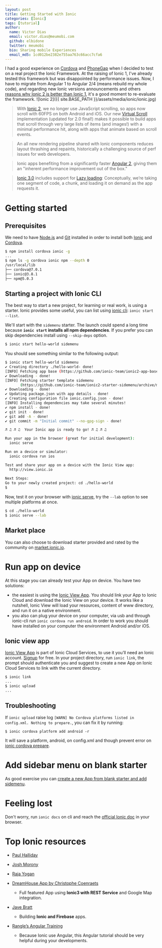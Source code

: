 ```yaml
---
layout: post
title: Getting Started with Ionic
categories: [Ionic]
tags: [tutorial]
author:
  name: Victor Dias
  email: victor.dias@meumobi.com
  github: elbidone
  twitter: meumobi
  bio: Sharing mobile Experiences
  email_md5: 1cd012be2382e755aa763c66acc7cfa6
---
```

I had a good experience on [Cordova] and [PhoneGap] when I decided to test on a real project the Ionic Framework. At the raising of Ionic 1, I've already tested this framework but was disappointed by performance issues. Now, I have to migrate from Angular 1 to Angular 2/4 (means rebuild my whole code), and regarding new Ionic versions announcements and others [reasons why Ionic 2 is better than Ionic 1](https://www.joshmorony.com/7-reasons-why-ionic-2-is-better-than-ionic-1/), it's a good moment to re-evaluate the framework.
![Ionic 2]({{ site.BASE_PATH }}/assets/media/ionic/ionic.jpg)

> With [Ionic 2]((http://blog.ionic.io/announcing-ionic-2-0-0-final/)), we no longer use JavaScript scrolling, so apps now scroll with 60FPS on both Android and iOS. Our new [Virtual Scroll](http://ionicframework.com/docs/api/components/virtual-scroll/VirtualScroll/) implementation (updated for 2.0 final!) makes it possible to build apps that scroll through very large lists of items (and images!) with a minimal performance hit, along with apps that animate based on scroll events.

> An all new rendering pipeline shared with Ionic components reduces layout thrashing and repaints, historically a challenging source of perf issues for web developers.

> Ionic apps benefiting from a significantly faster [Angular 2](http://learnangular2.com/), giving them an "inherent performance improvement out of the box."

> [Ionic 3.0](http://blog.ionic.io/ionic-3-0-has-arrived/) includes support for [Lazy loading](http://blog.ionic.io/ionic-and-lazy-loading-pt-1/):  Conceptually, we’re taking one segment of code, a chunk, and loading it on demand as the app requests it.

# Getting started

## Prerequisites
We need to have [Node.js] and [Git] installed in order to install both [Ionic] and [Cordova].

```sh
$ npm install cordova ionic -g
...
$ npm ls -g cordova ionic npm --depth 0
/usr/local/lib
├── cordova@7.0.1 
├── ionic@3.8.1 
├── npm@5.0.3 
```

## Starting a project with Ionic CLI
The best way to start a new project, for learning or real work, is using a starter. Ionic provides some useful, you can list using [ionic cli](https://ionicframework.com/docs/cli/start/):
`ionic start --list`.

We'll start with the `sidemenu` starter. The launch could spend a long time because **`ionic start` installs all npm dependencies**. If you prefer you can skip dependencies install using `--skip-deps` option.

```sh
$ ionic start hello-world sidemenu
```

You should see something similar to the following output:

```sh
$ ionic start hello-world sidemenu
✔ Creating directory ./hello-world- done!
[INFO] Fetching app base (https://github.com/ionic-team/ionic2-app-base/archive/master.tar.gz)
✔ Downloading - done!
[INFO] Fetching starter template sidemenu 
       (https://github.com/ionic-team/ionic2-starter-sidemenu/archive/master.tar.gz)
✔ Downloading - done!
✔ Updating package.json with app details - done!
✔ Creating configuration file ionic.config.json - done!
[INFO] Installing dependencies may take several minutes!
✔ npm install - done!
✔ git init - done!
✔ git add -A - done!
✔ git commit -m "Initial commit" --no-gpg-sign - done!

♬ ♫ ♬ ♫  Your Ionic app is ready to go! ♬ ♫ ♬ ♫

Run your app in the browser (great for initial development):
  ionic serve

Run on a device or simulator:
  ionic cordova run ios

Test and share your app on a device with the Ionic View app:
  http://view.ionic.io
  
Next Steps:
Go to your newly created project: cd ./hello-world
$ 
```

Now, test it on your browser with [ionic serve](https://ionicframework.com/docs/cli/serve/), try the `--lab` option to see multiple platforms at once.

```sh
$ cd ./hello-world
$ ionic serve --lab
```

## Market place
You can also choose to download starter provided and rated by the community on [market.ionic.io].

# Run app on device
At this stage you can already test your App on device. You have two solutions:

- the easiest is using the [Ionic View App]. You should link your App to Ionic Cloud and download the Ionic View on your device. It works like a nutshell, Ionic View will load your resources, content of www directory, and run it on a native environment.
- you also can plug your device on your computer, via usb and through ionic-cli run `ionic cordova run android`. In order to work you should have installed on your computer the environment Android and/or iOS.

## Ionic view app
[Ionic View App] is part of Ionic Cloud Services, to use it you’ll need an Ionic account. [Signup](https://apps.ionic.io/signup) for free.
In your project directory, run `ionic link`, the prompt should authenticate you and suggest to create a new App on Ionic Cloud Services to link with the current directory.

```sh
$ ionic link
...
$ ionic upload
...
```

## Troubleshooting
If `ionic upload` raise log `[WARN] No Cordova platforms listed in config.xml. Nothing to prepare.`, you can fix it by running:

```
$ ionic cordova platform add android -r
```

It will save a platform, android, on config.xml and though prevent error on [ionic cordova prepare](https://ionicframework.com/docs/cli/cordova/prepare/). 

# Add sidebar menu on blank starter
As good exercise you can [create a new App from blank starter and add sidemenu](https://forum.ionicframework.com/t/how-to-add-sidebar-menu-to-my-existing-ionic-2-project/56481/2).

# Feeling lost

Don't worry, run `ionic docs` on cli and reach the [official Ionic doc](https://ionicframework.com/docs/api/) in your browser.

# Top Ionic resources

- [Paul Halliday]
- [Josh Morony]
- [Raja Yogan]
- [DreamHouse App by Christophe Coenraets]
  - Full featured App using **Ionic3 with REST Service** and Google Map integration.
- [Jave Bratt]
  - Building **Ionic and Firebase** apps.
- [Rangle’s Angular Training]
  - Because Ionic use Angular, this Angular tutorial should be very helpful during your developments.

   [Rangle’s Angular Training]: <https://angular-2-training-book.rangle.io/>
   [Jave Bratt]: <https://javebratt.com/>
   [Paul Halliday]: <https://www.youtube.com/channel/UCYJ9O6X1oFt7YGXpfRwrcWg/videos>
   [Josh Morony]: <https://www.joshmorony.com/>
   [Raja Yogan]: <http://tphangout.com/>
   [DreamHouse App by Christophe Coenraets]: <http://coenraets.org/blog/2017/04/dreamhouse-sample-application-ionic3-angular4/>
   [Node.js]: <https://nodejs.org/en/download/>
   [Git]: <http://git-scm.com/download>
   [Ionic]: <https://ionicframework.com/>
   [Cordova]: <https://cordova.apache.org/>
   [market.ionic.io]: <https://market.ionic.io/starters>
   [Ionic View App]: <https://view.ionic.io/>
   [ionic2-super-tabs]: <https://github.com/zyra/ionic2-super-tabs>
   [PhoneGap]: <https://phonegap.com/>

